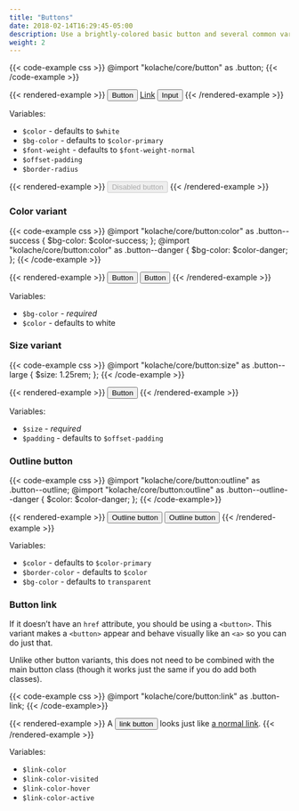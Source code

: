 ```yaml
---
title: "Buttons"
date: 2018-02-14T16:29:45-05:00
description: Use a brightly-colored basic button and several common variants.
weight: 2
---
```


{{< code-example css >}}
@import "kolache/core/button" as .button;
{{< /code-example >}}

{{< rendered-example >}}
<button class="button">Button</button>
<a href="#" class="button">Link</a>
<input type="button" class="button" value="Input" />
{{< /rendered-example >}}

Variables:

* `$color` - defaults to `$white`
* `$bg-color` - defaults to `$color-primary`
* `$font-weight` - defaults to `$font-weight-normal`
* `$offset-padding`
* `$border-radius`

{{< rendered-example >}}
<button class="button" disabled>Disabled button</button>
{{< /rendered-example >}}

### Color variant

{{< code-example css >}}
@import "kolache/core/button:color" as .button--success {
  $bg-color: $color-success;
};
@import "kolache/core/button:color" as .button--danger {
  $bg-color: $color-danger;
};
{{< /code-example >}}

{{< rendered-example >}}
<button class="button button--success">Button</button>
<button class="button button--danger">Button</button>
{{< /rendered-example >}}

Variables:

* `$bg-color` - _required_
* `$color` - defaults to white

### Size variant

{{< code-example css >}}
@import "kolache/core/button:size" as .button--large {
  $size: 1.25rem;
  };
{{< /code-example >}}

{{< rendered-example >}}
<button class="button button--large">Button</button>
{{< /rendered-example >}}

Variables:

* `$size` - _required_
* `$padding` - defaults to `$offset-padding`

### Outline button

{{< code-example css >}}
@import "kolache/core/button:outline" as .button--outline;
@import "kolache/core/button:outline" as .button--outline--danger {
  $color: $color-danger;
};
{{< /code-example>}}

{{< rendered-example >}}
<button class="button button--outline">Outline button</button>
<button class="button button--outline--danger">Outline button</button>
{{< /rendered-example >}}

Variables:

* `$color` - defaults to `$color-primary`
* `$border-color` - defaults to `$color`
* `$bg-color` - defaults to `transparent`

### Button link

If it doesn’t have an `href` attribute, you should be using a `<button>`. This variant makes a `<button>` appear and behave visually like an `<a>` so you can do just that.

Unlike other button variants, this does not need to be combined with the main button class (though it works just the same if you do add both classes).

{{< code-example css >}}
@import "kolache/core/button:link" as .button-link;
{{< /code-example>}}

{{< rendered-example >}}
A <button class="button-link">link button</button> looks just like
<a href="#">a normal link</a>.
{{< /rendered-example >}}

Variables:

* `$link-color`
* `$link-color-visited`
* `$link-color-hover`
* `$link-color-active`
